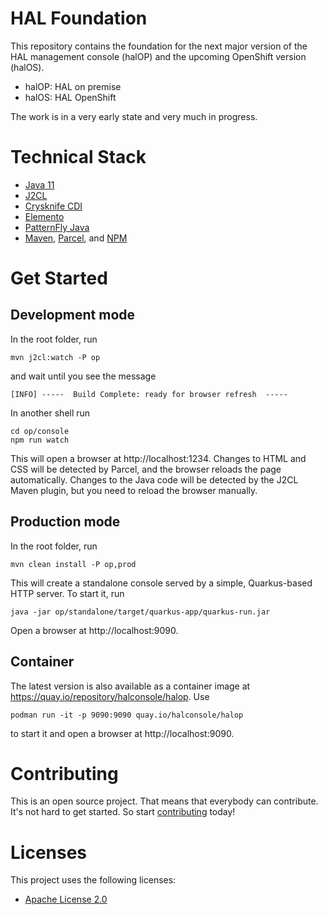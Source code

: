 # HAL Foundation

This repository contains the foundation for the next major version of the HAL management console (halOP) and the upcoming
OpenShift version (halOS).

- halOP: HAL on premise
- halOS: HAL OpenShift

The work is in a very early state and very much in progress.

# Technical Stack

- [Java 11](https://jdk.java.net/java-se-ri/11)
- [J2CL](https://github.com/google/j2cl)
- [Crysknife CDI](https://github.com/crysknife-io/crysknife)
- [Elemento](https://github.com/hal/elemento)
- [PatternFly Java](https://github.com/patternfly-java)
- [Maven](https://maven.apache.org/), [Parcel](https://parceljs.org/), and [NPM](https://www.npmjs.com/)

# Get Started

## Development mode

In the root folder, run

```shell
mvn j2cl:watch -P op
```

and wait until you see the message

```
[INFO] -----  Build Complete: ready for browser refresh  -----
```

In another shell run

```shell
cd op/console
npm run watch
```

This will open a browser at http://localhost:1234. Changes to HTML and CSS will be detected by Parcel, and the browser reloads
the page automatically. Changes to the Java code will be detected by the J2CL Maven plugin, but you need to reload the browser
manually.

## Production mode

In the root folder, run

```shell
mvn clean install -P op,prod
```

This will create a standalone console served by a simple, Quarkus-based HTTP server. To start it, run

```shell
java -jar op/standalone/target/quarkus-app/quarkus-run.jar
```

Open a browser at http://localhost:9090.

## Container

The latest version is also available as a container image at https://quay.io/repository/halconsole/halop. Use

```shell
podman run -it -p 9090:9090 quay.io/halconsole/halop
```

to start it and open a browser at http://localhost:9090.

# Contributing

This is an open source project. That means that everybody can contribute. It's not hard to get started. So
start [contributing](CONTRIBUTING.md) today!

# Licenses

This project uses the following licenses:

* [Apache License 2.0](https://repository.jboss.org/licenses/apache-2.0.txt)
